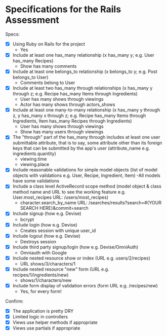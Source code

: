 # Specifications for the Rails Assessment

Specs:
- [x] Using Ruby on Rails for the project
    - Yes
- [x] Include at least one has_many relationship (x has_many y; e.g. User has_many Recipes)
    - Show has many comments
- [x] Include at least one belongs_to relationship (x belongs_to y; e.g. Post belongs_to User)
    - Comments belong to User
- [x] Include at least two has_many through relationships (x has_many y through z; e.g. Recipe has_many Items through Ingredients)
    - User has many shows through viewings
    - Actor has many shows through actors_shows
- [x] Include at least one many-to-many relationship (x has_many y through z, y has_many x through z; e.g. Recipe has_many Items through Ingredients, Item has_many Recipes through Ingredients)
    - User has many shows through viewings
    - Show has many users through viewings
- [x] The "through" part of the has_many through includes at least one user submittable attribute, that is to say, some attribute other than its foreign keys that can be submitted by the app's user (attribute_name e.g. ingredients.quantity)
    - viewing.time
    - viewing.place
- [X] Include reasonable validations for simple model objects (list of model objects with validations e.g. User, Recipe, Ingredient, Item)
    -All models have some validations
- [X] Include a class level ActiveRecord scope method (model object & class method name and URL to see the working feature e.g. User.most_recipes URL: /users/most_recipes)
    - character.search_by_name URL: /searches/results?search=#{YOUR SEARCH HERE}&commit=search
- [X] Include signup (how e.g. Devise)
    - bcrypt
- [X] Include login (how e.g. Devise)
    - Creates session with unique user_id
- [x] Include logout (how e.g. Devise)
    - Destroys session
- [X] Include third party signup/login (how e.g. Devise/OmniAuth)
    - Omniauth with Google
- [x] Include nested resource show or index (URL e.g. users/2/recipes)
    - URL shows/3/characters/1
- [x] Include nested resource "new" form (URL e.g. recipes/1/ingredients/new)
    - shows/1/characters/new
- [X] Include form display of validation errors (form URL e.g. /recipes/new)
    - Yes, for every form!

Confirm:
- [x] The application is pretty DRY
- [x] Limited logic in controllers
- [x] Views use helper methods if appropriate
- [x] Views use partials if appropriate
